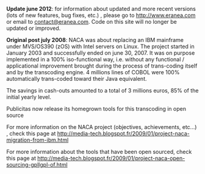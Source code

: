 **Update june 2012**:
for information about updated and more recent versions (lots of new features, bug fixes, etc.) , please go to http://www.eranea.com or email to contact@eranea.com. Code on this site will no longer be updated or improved.

**Original post july 2008**:
NACA was about replacing an IBM mainframe under MVS/OS390 (zOS) with Intel servers on Linux. The project started in January 2003 and successfully ended on june 30, 2007. It was on purpose implemented in a 100% iso-functional way, i.e. without any functional / applicational improvement brought during the process of  trans-coding itself and by the transcoding engine. 4 millions lines of COBOL were 100% automatically trans-coded toward their Java equivalent.

The savings in cash-outs amounted to a total of 3 millions euros, 85% of the initial yearly level.

Publicitas now release its homegrown tools for this transcoding in open source

For more information on the NACA project (objectives, achievements, etc...) , check this page at http://media-tech.blogspot.fr/2009/01/project-naca-migration-from-ibm.html

For more information about the tools that have been open sourced, check this page at http://media-tech.blogspot.fr/2009/01/project-naca-open-sourcing-gpllgpl-of.html